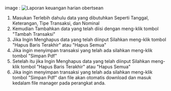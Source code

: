 image : ![Laporan keuangan harian obertsean](https://github.com/user-attachments/assets/1458f607-d1d2-423a-8785-f21d1a7f465c)
1. Masukan Terlebih dahulu data yang dibutuhkan Seperti Tanggal, Keterangan, Tipe Transaksi, dan Nominal
 2. Kemudian Tambahkan data yang telah diisi dengan meng-klik tombol "Tambah Transaksi"
 3. Jika Ingin Menghapus data yang telah diinput Silahkan meng-klik tombol "Hapus Baris Terakhir" atau "Hapus Semua"
 4. Jika ingin menyimpan transaksi yang telah ada silahkan meng-klik tombol "Simpan Pdf"
 3. Setelah itu jika Ingin Menghapus data yang telah diinput Silahkan meng-klik tombol "Hapus Baris Terakhir" atau "Hapus Semua"
 4. Jika ingin menyimpan transaksi yang telah ada silahkan meng-klik tombol "Simpan Pdf" dan file akan otomatis download dan masuk kedalam file manager pada perangkat anda.
